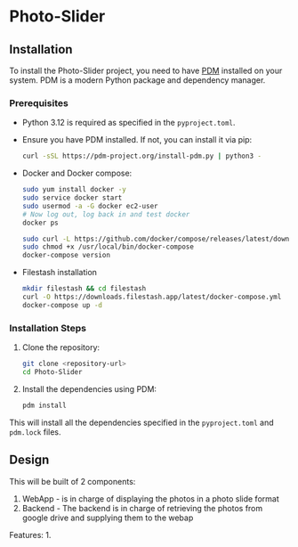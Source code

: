 # Photo-Slider

## Installation
To install the Photo-Slider project, you need to have [PDM](https://pdm.fming.dev/) installed on your system. PDM is a modern Python package and dependency manager.

### Prerequisites

- Python 3.12 is required as specified in the `pyproject.toml`.
- Ensure you have PDM installed. If not, you can install it via pip:

  ```bash
  curl -sSL https://pdm-project.org/install-pdm.py | python3 -
  ```
- Docker and Docker compose:
  ```bash
  sudo yum install docker -y
  sudo service docker start
  sudo usermod -a -G docker ec2-user
  # Now log out, log back in and test docker
  docker ps

  sudo curl -L https://github.com/docker/compose/releases/latest/download/docker-compose-$(uname -s)-$(uname -m) -o /usr/local/bin/docker-compose
  sudo chmod +x /usr/local/bin/docker-compose
  docker-compose version
  ```

- Filestash installation
  ```bash
  mkdir filestash && cd filestash
  curl -O https://downloads.filestash.app/latest/docker-compose.yml
  docker-compose up -d
  ```

### Installation Steps

1. Clone the repository:

   ```bash
   git clone <repository-url>
   cd Photo-Slider
   ```

2. Install the dependencies using PDM:

   ```bash
   pdm install
   ```

This will install all the dependencies specified in the `pyproject.toml` and `pdm.lock` files.


## Design
This will be built of 2 components:
1. WebApp - is in charge of displaying the photos in a photo slide format
2. Backend - The backend is in charge of retrieving the photos from google drive and supplying them to the webap

Features:
1. 
